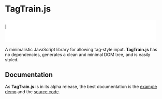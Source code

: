 # TagTrain.js

![](promo/demo.gif)

A minimalistic JavaScript library for allowing tag-style input. **TagTrain.js** has no dependencies, generates a clean and minimal DOM tree, and is easily styled.

## Documentation

As **TagTrain.js** is in its alpha release, the best documentation is the [example demo](example) and the [source code](src).